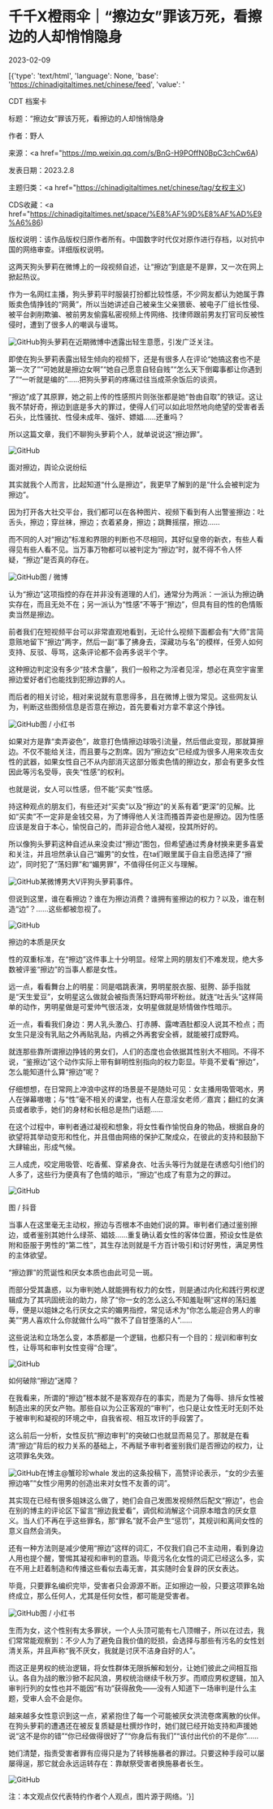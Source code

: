 # 千千X橙雨伞｜“擦边女”罪该万死，看擦边的人却悄悄隐身

2023-02-09

[{'type': 'text/html', 'language': None, 'base': 'https://chinadigitaltimes.net/chinese/feed', 'value': '

CDT 档案卡

标题：“擦边女”罪该万死，看擦边的人却悄悄隐身

作者：野人

来源：<a href="https://mp.weixin.qq.com/s/BnG-H9POffN0BpC3chCw6A)

发表日期：2023.2.8

主题归类：<a href="https://chinadigitaltimes.net/chinese/tag/女权主义)

CDS收藏：<a href="https://chinadigitaltimes.net/space/%E8%AF%9D%E8%AF%AD%E9%A6%86)

版权说明：该作品版权归原作者所有。中国数字时代仅对原作进行存档，以对抗中国的网络审查。详细版权说明。





这两天狗头萝莉在微博上的一段视频自述，让“擦边”到底是不是罪，又一次在网上掀起热议。

作为一名网红主播，狗头萝莉平时服装打扮都比较性感，不少网友都认为她属于靠贩卖色情挣钱的“网黄”，所以当她讲述自己被亲生父亲猥亵、被电子厂组长性侵、被平台剥削欺骗、被前男友偷露私密视频上传网络、找律师跟前男友打官司反被性侵时，遭到了很多人的嘲讽与谩骂。

![GitHub](https://chinadigitaltimes.net/chinese/files/2023/02/post-692782-63e4772fa4b55.png)狗头萝莉在近期微博中透露出轻生意愿，引发广泛关注。

即使在狗头萝莉表露出轻生倾向的视频下，还是有很多人在评论“她搞这套也不是第一次了”“可她就是擦边女啊”“她自己愿意自轻自贱”“怎么天下倒霉事都让你遇到了”“一听就是编的”……把狗头萝莉的疼痛过往当成茶余饭后的谈资。

“擦边”成了其原罪，她之前上传的性感照片则张张都是她“咎由自取”的铁证。这让我不禁好奇，擦边到底是多大的罪过，使得人们可以如此坦然地向绝望的受害者丢石头，比性骚扰、性侵未成年、强奸、嫖娼……还重吗？

所以这篇文章，我们不聊狗头萝莉个人，就单说说这“擦边罪”。

![GitHub](https://chinadigitaltimes.net/chinese/files/2023/02/post-692782-63e4772fae3a9.png)

面对擦边，舆论众说纷纭

其实就我个人而言，比起知道“什么是擦边”，我更早了解到的是“什么会被判定为擦边”。

因为打开各大社交平台，我们都可以在各种图片、视频下看到有人出警鉴擦边：吐舌头，擦边；穿丝袜，擦边；衣着紧身，擦边；跳舞摇摆，擦边……

而不同的人对“擦边”标准和界限的判断也不尽相同，其好似皇帝的新衣，有些人看得见有些人看不见。当万事万物都可以被判定为“擦边”时，就不得不令人怀疑，“擦边”是否真的存在。

![GitHub](https://chinadigitaltimes.net/chinese/files/2023/02/post-692782-63e4772fb87fb.)图 / 微博

认为“擦边”这项指控的存在并非没有道理的人们，通常分为两派：一派认为擦边确实存在，而且无处不在；另一派认为“性感”不等于“擦边”，但具有目的性的色情贩卖当然是擦边。

前者我们在短视频平台可以非常直观地看到，无论什么视频下面都会有“大师”言简意赅地留下“擦边”两字，然后一副“事了拂身去，深藏功与名”的模样，任旁人如何支持、反驳、辱骂，这条评论都不会再多说半个字。

这种擦边判定没有多少“技术含量”，我们一般称之为淫者见淫，想必在真空宇宙里擦边爱好者们也能找到犯擦边罪的人。

而后者的相关讨论，相对来说就有意思得多，且在微博上很为常见。这些网友认为，判断这些图频信息是否意在擦边，首先要看对方拿不拿这个挣钱。

![GitHub](https://chinadigitaltimes.net/chinese/files/2023/02/post-692782-63e4772fc669c.)图 / 小红书

如果对方是靠“卖弄姿色”，故意打色情擦边球吸引流量，然后借此变现，那就算擦边。不仅不能给关注，而且要与之割席。因为“擦边女”已经成为很多人用来攻击女性的武器，如果女性自己不从内部消灭这部分贩卖色情的擦边女，那会有更多女性因此等污名受辱，丧失“性感”的权利。

也就是说，女人可以性感，但不能“买卖”性感。

持这种观点的朋友们，有些还对“买卖”以及“擦边”的关系有着“更深”的见解。比如“买卖”不一定非是金钱交易，为了博得他人关注而搔首弄姿也是擦边。因为性感应该是发自于本心，愉悦自己的，而非迎合他人凝视，投其所好的。

所以像狗头萝莉这种自述从来没卖过“擦边”图包，但希望通过秀身材换来更多喜爱和关注，并且坦然承认自己“媚男”的女性，在ta们眼里属于自主自愿选择了“擦边”，同时犯了“荡妇罪”和“媚男罪”，不值得任何正义与理解。

![GitHub](https://chinadigitaltimes.net/chinese/files/2023/02/post-692782-63e4772fd4121.)某微博男大V评狗头萝莉事件。

但说到这里，谁在看擦边？谁在为擦边消费？谁拥有鉴擦边的权力？以及，谁在制造“边”？……这些都被忽视了。

![GitHub](https://chinadigitaltimes.net/chinese/files/2023/02/post-692782-63e4772fddeea.png)

擦边的本质是厌女

性的双重标准，在“擦边”这件事上十分明显。经常上网的朋友们不难发现，绝大多数被评鉴“擦边”的当事人都是女性。

远一点，看看舞台上的明星：同是唱跳表演，男明星脱衣服、挺胯、舔手指就是“天生爱豆”，女明星这么做就会被指责荡妇野鸡带坏粉丝。就连“吐舌头”这样简单的动作，男明星做是可爱帅气很活泼，女明星做就是矫情做作性暗示。

近一点，看看我们身边：男人乳头激凸、打赤膊、露啤酒肚都没人说其不检点；而女生只是没有乳贴之外再贴乳贴，内裤之外再套安全裤，就能被打成野鸡。

就连那些靠所谓擦边挣钱的男女们，人们的态度也会依据其性别大不相同。不得不说，“鉴擦边”这个动作实际上带有鲜明性别指向的权力彰显。毕竟不爱看“擦边”，怎么能知道什么算“擦边”呢？

仔细想想，在日常网上冲浪中这样的场景是不是随处可见：女主播用吸管喝水，男人在弹幕嗷嗷；与“性”毫不相关的课堂，也有人在意淫女老师／嘉宾；翻红的女演员或者歌手，她们的身材和长相总是热门话题……

在这个过程中，审判者通过凝视和想象，将女性看作愉悦自身的物品，根据自身的欲望将其举动变形和性化，并且借由网络的保护汇聚成众，在彼此的支持和鼓励下大肆输出，形成气候。

三人成虎，咬定用吸管、吃香蕉、穿紧身衣、吐舌头等行为就是在诱惑勾引他们的人多了，这些行为便真有了色情的暗示，“擦边”也成了有意为之的罪过。

![GitHub](https://chinadigitaltimes.net/chinese/files/2023/02/post-692782-63e4772fe9d28.)

图 / 抖音

当事人在这里毫无主动权，擦边与否根本不由她们说的算。审判者们通过鉴别擦边，或者鉴别其她什么绿茶、娼妓……重复确认着女性的客体位置，预设女性是依附和臣服于男性的“第二性”，其生存法则就是千方百计吸引和讨好男性，满足男性的主体欲望。

“擦边罪”的荒诞性和厌女本质也由此可见一斑。

而部分受其蛊惑，以为审判她人就能拥有权力的女性，则是通过内化和践行男权逻辑成为了其巩固统治的助力，除了“你一女的怎么这么不知羞耻啊”这样的荡妇羞辱，便是以姐妹之名行厌女之实的媚男指控，常见话术为“你怎么能迎合男人的审美”“男人喜欢什么你就做什么吗”“救不了自甘堕落的人”……

这些说法和立场怎么变，本质都是一个逻辑，也都只有一个目的：规训和审判女性，让辱骂和审判女性变得“合理”。

![GitHub](https://chinadigitaltimes.net/chinese/files/2023/02/post-692782-63e4773000004.png)

如何破除“擦边”迷障？

在我看来，所谓的“擦边”根本就不是客观存在的事实，而是为了侮辱、排斥女性被制造出来的厌女产物。那些自以为公正客观的“审判”，也只是让女性无时无刻不处于被审判和凝视的环境之中，自我省视、相互攻讦的手段罢了。

这么前后一分析，女性反抗“擦边审判”的突破口也就显而易见了。那就是在看清“擦边”背后的权力关系的基础上，不再赋予审判者鉴别我们是否擦边的权力，让这项罪名失效。

![GitHub](https://chinadigitaltimes.net/chinese/files/2023/02/post-692782-63e477300b75f.)在博主@蟹珍珍whale 发出的这条投稿下，高赞评论表示，“女的少去鉴擦边咯”“女性少用男的创造出来对女性不友善的词”。

其实现在已经有很多姐妹这么做了，她们会自己发图发视频然后配文“擦边”，也会在别的博主的评论区下留言“擦边我爱看”，调侃和消解这个词原本暗含的厌女意义。当人们不再在乎这些罪名，那“罪名”就不会产生“惩罚”，其规训和离间女性的意义自然会消失。

还有一种方法则是减少使用“擦边”这样的词汇，不仅我们自己不主动用，看到身边人用也提个醒，警惕其凝视和审判的意涵。毕竟污名化女性的词汇已经这么多，实在不用上赶着制造和传播这些看似去毒无害，其实随时会复辟的厌女表达。

毕竟，只要罪名编织完毕，受害者只会源源不断。正如擦边一般，只要这项罪名始终成立，那么任何人，尤其是任何女性，都可能是受害者。

![GitHub](https://chinadigitaltimes.net/chinese/files/2023/02/post-692782-63e4773018482.)图 / 小红书

生而为女，这个性别有太多罪状，一个人头顶可能有七八顶帽子，所以在过去，我们常常能观察到：不少人为了避免自我价值的贬损，会选择与那些有污名的女性划清关系，并且声称“我不厌女，我就是讨厌不洁身自好的人”。

而这正是男权的统治逻辑，将女性群体无限拆解和划分，让她们彼此之间相互指认。各自为战的散沙掀不起风浪，男权统治继续千秋万岁。而顺应男权逻辑，加入审判行列的女性也并不能因“有功”获得赦免——没有人知道下一场审判是什么主题，受审人会不会是你。

越来越多女性意识到这一点，紧紧抱住了每一个可能被厌女洪流卷席离散的伙伴。在狗头萝莉的遭遇还在被反复质疑是杜撰炒作时，她们就已经开始支持和声援她说“这不是你的错”“你已经做得很好了”“你身后有我们”“该付出代价的不是你”……

她们清楚，指责受害者罪有应得只是为了转移施暴者的罪过。只要这种手段可以屡屡得逞，那它就会永远运转存在：靠献祭受害者换施暴者长生。

![GitHub](https://chinadigitaltimes.net/chinese/files/2023/02/post-692782-63e477302a41d.)

注：本文观点仅代表特约作者个人观点，图片源于网络。'}]